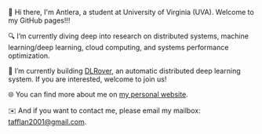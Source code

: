 👋 Hi there, I'm Antlera, a student at University of Virginia (UVA). Welcome to my GitHub pages!!!

🔍 I’m currently diving deep into research on distributed systems, machine learning/deep learning, cloud computing, and systems performance optimization.

🔧 I’m currently building [DLRover](https://github.com/intelligent-machine-learning/dlrover), an automatic distributed deep learning system. If you are interested, welcome to join us!

🌐 You can find more about me on [my personal website](https://antlera.github.io/).

✉️ And if you want to contact me, please email my mailbox: tafflan2001@gmail.com.
